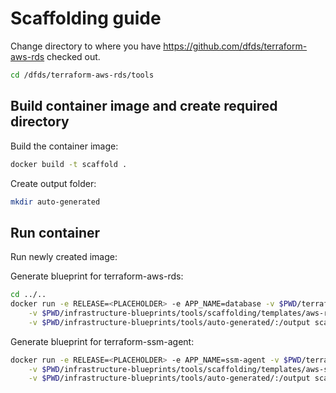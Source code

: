 # Scaffolding guide

Change directory to where you have <https://github.com/dfds/terraform-aws-rds> checked out.

```bash
cd /dfds/terraform-aws-rds/tools
```

## Build container image and create required directory

Build the container image:

```bash
docker build -t scaffold .
```

Create output folder:

```bash
mkdir auto-generated
```

## Run container

Run newly created image:

Generate blueprint for terraform-aws-rds:

```bash
cd ../..
docker run -e RELEASE=<PLACEHOLDER> -e APP_NAME=database -v $PWD/terraform-aws-rds/:/module \
    -v $PWD/infrastructure-blueprints/tools/scaffolding/templates/aws-rds-postgresql/:/templates \
    -v $PWD/infrastructure-blueprints/tools/auto-generated/:/output scaffold:latest
```

Generate blueprint for terraform-ssm-agent:

```bash
docker run -e RELEASE=<PLACEHOLDER> -e APP_NAME=ssm-agent -v $PWD/terraform-aws-ssm-agent/:/module \
    -v $PWD/infrastructure-blueprints/tools/scaffolding/templates/aws-ssm-agent/:/templates \
    -v $PWD/infrastructure-blueprints/tools/auto-generated/:/output scaffold:latest
```
